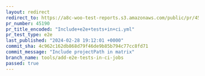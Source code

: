 ```yaml
---
layout: redirect
redirect_to: https://a8c-woo-test-reports.s3.amazonaws.com/public/pr/45190/e2e/index.html
pr_number: 45190
pr_title_encoded: "Include+e2e+tests+in+ci.yml"
pr_test_type: e2e
last_published: "2024-02-28 19:12:01 +0000"
commit_sha: 4c962c162db868d79f46de9b85b794c77cc8fd71
commit_message: "Include projectPath in matrix"
branch_name: tools/add-e2e-tests-in-ci-jobs
passed: true
---
```

